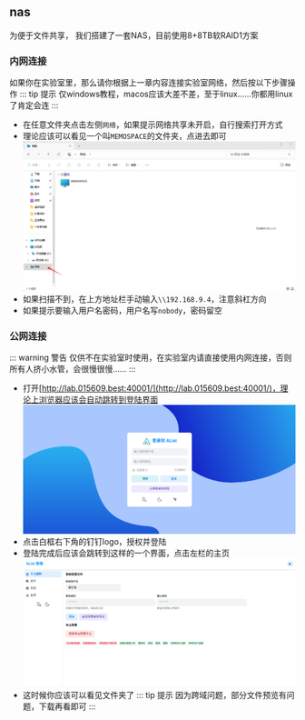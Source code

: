 ## nas
为便于文件共享， 我们搭建了一套NAS，目前使用8+8TB软RAID1方案

### 内网连接
如果你在实验室里，那么请你根据上一章内容连接实验室网络，然后按以下步骤操作
::: tip 提示
仅windows教程，macos应该大差不差，至于linux……你都用linux了肯定会连
:::
- 在任意文件夹点击左侧`网络`，如果提示网络共享未开启，自行搜索打开方式
- 理论应该可以看见一个叫`MEMOSPACE`的文件夹，点进去即可
![](../assets/mmexport1713798840420.png)
- 如果扫描不到，在上方地址栏手动输入`\\192.168.9.4`，注意斜杠方向
- 如果提示要输入用户名密码，用户名写`nobody`，密码留空

### 公网连接
::: warning 警告
仅供不在实验室时使用，在实验室内请直接使用内网连接，否则所有人挤小水管，会很慢很慢……
:::
- 打开[http://lab.015609.best:40001/](http://lab.015609.best:40001/)，理论上浏览器应该会自动跳转到登陆界面
![](../assets/Screenshot_20240422_230652.png)
- 点击白框右下角的钉钉logo，授权并登陆
- 登陆完成后应该会跳转到这样的一个界面，点击左栏的主页
![](../assets/Screenshot_20240422_230828.png)
- 这时候你应该可以看见文件夹了
::: tip 提示
因为跨域问题，部分文件预览有问题，下载再看即可
:::
